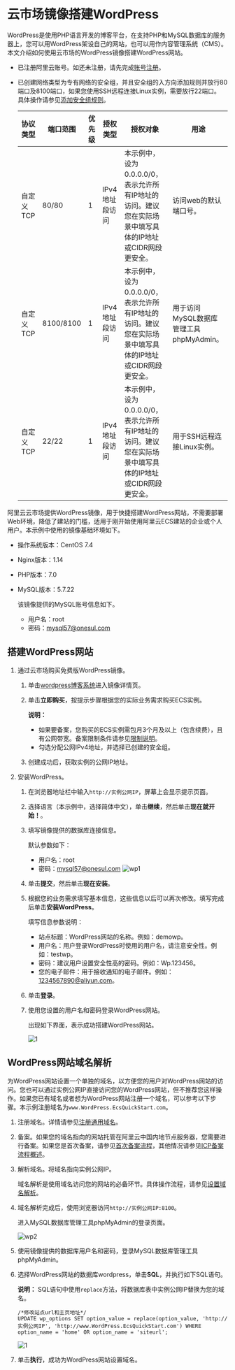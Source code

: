 # 云市场镜像搭建WordPress

WordPress是使用PHP语言开发的博客平台，在支持PHP和MySQL数据库的服务器上，您可以用WordPress架设自己的网站，也可以用作内容管理系统（CMS）。本文介绍如何使用云市场的WordPress镜像搭建WordPress网站。

-   已注册阿里云账号。如还未注册，请先完成[账号注册](https://account.aliyun.com/register/register.htm?)。
-   已创建网络类型为专有网络的安全组，并且安全组的入方向添加规则并放行80端口及8100端口，如果您使用SSH远程连接Linux实例，需要放行22端口。 具体操作请参见[添加安全组规则](/cn.zh-CN/安全/安全组/添加安全组规则.md)。

    |协议类型|端口范围|优先级|授权类型|授权对象|用途|
    |----|----|---|----|----|--|
    |自定义TCP|80/80|1|IPv4地址段访问|本示例中，设为0.0.0.0/0，表示允许所有IP地址的访问。建议您在实际场景中填写具体的IP地址或CIDR网段更安全。|访问web的默认端口号。|
    |自定义TCP|8100/8100|1|IPv4地址段访问|本示例中，设为0.0.0.0/0，表示允许所有IP地址的访问。建议您在实际场景中填写具体的IP地址或CIDR网段更安全。|用于访问MySQL数据库管理工具phpMyAdmin。|
    |自定义TCP|22/22|1|IPv4地址段访问|本示例中，设为0.0.0.0/0，表示允许所有IP地址的访问。建议您在实际场景中填写具体的IP地址或CIDR网段更安全。|用于SSH远程连接Linux实例。|


阿里云云市场提供WordPress镜像，用于快捷搭建WordPress网站，不需要部署Web环境，降低了建站的门槛，适用于刚开始使用阿里云ECS建站的企业或个人用户。本示例中使用的镜像基础环境如下。

-   操作系统版本：CentOS 7.4
-   Nginx版本：1.14
-   PHP版本：7.0
-   MySQL版本：5.7.22

    该镜像提供的MySQL账号信息如下。

    -   用户名：root
    -   密码：mysql57@onesul.com

## 搭建WordPress网站

1.  通过云市场购买免费版WordPress镜像。

    1.  单击[wordpress博客系统](https://market.aliyun.com/products/53398003/cmjj029781.html)进入镜像详情页。

    2.  单击**立即购买**，按提示步骤根据您的实际业务需求购买ECS实例。

        **说明：**

        -   如果要备案，您购买的ECS实例需包月3个月及以上（包含续费），且有公网带宽。备案限制条件请参见[限制说明]()。
        -   勾选分配公网IPv4地址，并选择已创建的安全组。
    3.  创建成功后，获取实例的公网IP地址。

2.  安装WordPress。

    1.  在浏览器地址栏中输入`http://实例公网IP`，屏幕上会显示提示页面。

    2.  选择语言（本示例中，选择简体中文），单击**继续**，然后单击**现在就开始！**。

    3.  填写镜像提供的数据库连接信息。

        默认参数如下：

        -   用户名：root
        -   密码：mysql57@onesul.com
        ![wp1](https://static-aliyun-doc.oss-cn-hangzhou.aliyuncs.com/assets/img/zh-CN/9112649951/p102141.png)

    4.  单击**提交**，然后单击**现在安装**。

    5.  根据您的业务需求填写基本信息，这些信息以后可以再次修改。填写完成后单击**安装WordPress**。

        填写信息参数说明：

        -   站点标题：WordPress网站的名称。例如：demowp。
        -   用户名：用户登录WordPress时使用的用户名，请注意安全性。例如：testwp。
        -   密码：建议用户设置安全性高的密码。例如：Wp.123456。
        -   您的电子邮件：用于接收通知的电子邮件。例如：1234567890@aliyun.com。
    6.  单击**登录**。

    7.  使用您设置的用户名和密码登录WordPress网站。

        出现如下界面，表示成功搭建WordPress网站。

        ![1](https://static-aliyun-doc.oss-cn-hangzhou.aliyuncs.com/assets/img/zh-CN/9112649951/p76546.png)


## WordPress网站域名解析

为WordPress网站设置一个单独的域名，以方便您的用户对WordPress网站的访问。您也可以通过实例公网IP直接访问您的WordPress网站，但不推荐您这样操作。如果您已有域名或者想为WordPress网站注册一个域名，可以参考以下步骤。本示例注册域名为`www.WordPress.EcsQuickStart.com`。

1.  注册域名。详情请参见[注册通用域名](/cn.zh-CN/域名注册/注册通用域名.md)。

2.  备案。如果您的域名指向的网站托管在阿里云中国内地节点服务器，您需要进行备案。如果您是首次备案，请参见[首次备案流程]()，其他情况请参见[ICP备案流程概述]()。

3.  解析域名。将域名指向实例公网IP。

    域名解析是使用域名访问您的网站的必备环节。具体操作流程，请参见[设置域名解析](http://help.aliyun.com/document_detail/29716.html)。

4.  域名解析完成后，使用浏览器访问`http://实例公网IP:8100`。

    进入MySQL数据库管理工具phpMyAdmin的登录页面。

    ![wp2](https://static-aliyun-doc.oss-cn-hangzhou.aliyuncs.com/assets/img/zh-CN/9112649951/p102142.png)

5.  使用镜像提供的数据库用户名和密码，登录MySQL数据库管理工具phpMyAdmin。

6.  选择WordPress网站的数据库wordpress，单击**SQL**，并执行如下SQL语句。

    **说明：** SQL语句中使用`replace`方法，将数据库表中实例公网IP替换为您的域名。

    ```
    /*修改站点url和主页地址*/
    UPDATE wp_options SET option_value = replace(option_value, 'http://实例公网IP', 'http://www.WordPress.EcsQuickStart.com') WHERE option_name = 'home' OR option_name = 'siteurl'; 
    ```

    ![1](https://static-aliyun-doc.oss-cn-hangzhou.aliyuncs.com/assets/img/zh-CN/9112649951/p76539.png)

7.  单击**执行**，成功为WordPress网站设置域名。


